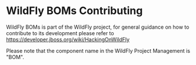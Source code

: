 WildFly BOMs Contributing
=====================================

WildFly BOMs is part of the WildFly project, for general guidance on how to contribute to its development please refer to https://developer.jboss.org/wiki/HackingOnWildFly   

Please note that the component name in the WildFly Project Management is "BOM". 